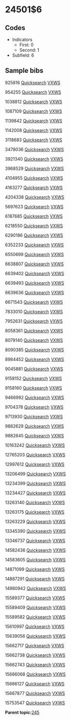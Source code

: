 # 24501$6

## Codes

-   Indicators
    -   First: 0
    -   Second: 1
-   Subfield: 6

## Sample bibs

925816 [Quicksearch](https://search.library.yale.edu/catalog/925816) [VXWS](http://prodorbis.library.yale.edu:7014/vxws/GetHoldingsService?bibId=925816)

954255 [Quicksearch](https://search.library.yale.edu/catalog/954255) [VXWS](http://prodorbis.library.yale.edu:7014/vxws/GetHoldingsService?bibId=954255)

1038812 [Quicksearch](https://search.library.yale.edu/catalog/1038812) [VXWS](http://prodorbis.library.yale.edu:7014/vxws/GetHoldingsService?bibId=1038812)

1087109 [Quicksearch](https://search.library.yale.edu/catalog/1087109) [VXWS](http://prodorbis.library.yale.edu:7014/vxws/GetHoldingsService?bibId=1087109)

1139842 [Quicksearch](https://search.library.yale.edu/catalog/1139842) [VXWS](http://prodorbis.library.yale.edu:7014/vxws/GetHoldingsService?bibId=1139842)

1142008 [Quicksearch](https://search.library.yale.edu/catalog/1142008) [VXWS](http://prodorbis.library.yale.edu:7014/vxws/GetHoldingsService?bibId=1142008)

3118683 [Quicksearch](https://search.library.yale.edu/catalog/3118683) [VXWS](http://prodorbis.library.yale.edu:7014/vxws/GetHoldingsService?bibId=3118683)

3478036 [Quicksearch](https://search.library.yale.edu/catalog/3478036) [VXWS](http://prodorbis.library.yale.edu:7014/vxws/GetHoldingsService?bibId=3478036)

3921340 [Quicksearch](https://search.library.yale.edu/catalog/3921340) [VXWS](http://prodorbis.library.yale.edu:7014/vxws/GetHoldingsService?bibId=3921340)

3968529 [Quicksearch](https://search.library.yale.edu/catalog/3968529) [VXWS](http://prodorbis.library.yale.edu:7014/vxws/GetHoldingsService?bibId=3968529)

4104955 [Quicksearch](https://search.library.yale.edu/catalog/4104955) [VXWS](http://prodorbis.library.yale.edu:7014/vxws/GetHoldingsService?bibId=4104955)

4163277 [Quicksearch](https://search.library.yale.edu/catalog/4163277) [VXWS](http://prodorbis.library.yale.edu:7014/vxws/GetHoldingsService?bibId=4163277)

4204338 [Quicksearch](https://search.library.yale.edu/catalog/4204338) [VXWS](http://prodorbis.library.yale.edu:7014/vxws/GetHoldingsService?bibId=4204338)

5697623 [Quicksearch](https://search.library.yale.edu/catalog/5697623) [VXWS](http://prodorbis.library.yale.edu:7014/vxws/GetHoldingsService?bibId=5697623)

6187685 [Quicksearch](https://search.library.yale.edu/catalog/6187685) [VXWS](http://prodorbis.library.yale.edu:7014/vxws/GetHoldingsService?bibId=6187685)

6218550 [Quicksearch](https://search.library.yale.edu/catalog/6218550) [VXWS](http://prodorbis.library.yale.edu:7014/vxws/GetHoldingsService?bibId=6218550)

6290186 [Quicksearch](https://search.library.yale.edu/catalog/6290186) [VXWS](http://prodorbis.library.yale.edu:7014/vxws/GetHoldingsService?bibId=6290186)

6352233 [Quicksearch](https://search.library.yale.edu/catalog/6352233) [VXWS](http://prodorbis.library.yale.edu:7014/vxws/GetHoldingsService?bibId=6352233)

6550699 [Quicksearch](https://search.library.yale.edu/catalog/6550699) [VXWS](http://prodorbis.library.yale.edu:7014/vxws/GetHoldingsService?bibId=6550699)

6638807 [Quicksearch](https://search.library.yale.edu/catalog/6638807) [VXWS](http://prodorbis.library.yale.edu:7014/vxws/GetHoldingsService?bibId=6638807)

6639402 [Quicksearch](https://search.library.yale.edu/catalog/6639402) [VXWS](http://prodorbis.library.yale.edu:7014/vxws/GetHoldingsService?bibId=6639402)

6639493 [Quicksearch](https://search.library.yale.edu/catalog/6639493) [VXWS](http://prodorbis.library.yale.edu:7014/vxws/GetHoldingsService?bibId=6639493)

6639636 [Quicksearch](https://search.library.yale.edu/catalog/6639636) [VXWS](http://prodorbis.library.yale.edu:7014/vxws/GetHoldingsService?bibId=6639636)

6671543 [Quicksearch](https://search.library.yale.edu/catalog/6671543) [VXWS](http://prodorbis.library.yale.edu:7014/vxws/GetHoldingsService?bibId=6671543)

7833010 [Quicksearch](https://search.library.yale.edu/catalog/7833010) [VXWS](http://prodorbis.library.yale.edu:7014/vxws/GetHoldingsService?bibId=7833010)

7952631 [Quicksearch](https://search.library.yale.edu/catalog/7952631) [VXWS](http://prodorbis.library.yale.edu:7014/vxws/GetHoldingsService?bibId=7952631)

8058361 [Quicksearch](https://search.library.yale.edu/catalog/8058361) [VXWS](http://prodorbis.library.yale.edu:7014/vxws/GetHoldingsService?bibId=8058361)

8079140 [Quicksearch](https://search.library.yale.edu/catalog/8079140) [VXWS](http://prodorbis.library.yale.edu:7014/vxws/GetHoldingsService?bibId=8079140)

8090385 [Quicksearch](https://search.library.yale.edu/catalog/8090385) [VXWS](http://prodorbis.library.yale.edu:7014/vxws/GetHoldingsService?bibId=8090385)

8984452 [Quicksearch](https://search.library.yale.edu/catalog/8984452) [VXWS](http://prodorbis.library.yale.edu:7014/vxws/GetHoldingsService?bibId=8984452)

9045881 [Quicksearch](https://search.library.yale.edu/catalog/9045881) [VXWS](http://prodorbis.library.yale.edu:7014/vxws/GetHoldingsService?bibId=9045881)

9158152 [Quicksearch](https://search.library.yale.edu/catalog/9158152) [VXWS](http://prodorbis.library.yale.edu:7014/vxws/GetHoldingsService?bibId=9158152)

9158160 [Quicksearch](https://search.library.yale.edu/catalog/9158160) [VXWS](http://prodorbis.library.yale.edu:7014/vxws/GetHoldingsService?bibId=9158160)

9466992 [Quicksearch](https://search.library.yale.edu/catalog/9466992) [VXWS](http://prodorbis.library.yale.edu:7014/vxws/GetHoldingsService?bibId=9466992)

9704378 [Quicksearch](https://search.library.yale.edu/catalog/9704378) [VXWS](http://prodorbis.library.yale.edu:7014/vxws/GetHoldingsService?bibId=9704378)

9713930 [Quicksearch](https://search.library.yale.edu/catalog/9713930) [VXWS](http://prodorbis.library.yale.edu:7014/vxws/GetHoldingsService?bibId=9713930)

9882629 [Quicksearch](https://search.library.yale.edu/catalog/9882629) [VXWS](http://prodorbis.library.yale.edu:7014/vxws/GetHoldingsService?bibId=9882629)

9882645 [Quicksearch](https://search.library.yale.edu/catalog/9882645) [VXWS](http://prodorbis.library.yale.edu:7014/vxws/GetHoldingsService?bibId=9882645)

10163242 [Quicksearch](https://search.library.yale.edu/catalog/10163242) [VXWS](http://prodorbis.library.yale.edu:7014/vxws/GetHoldingsService?bibId=10163242)

12765203 [Quicksearch](https://search.library.yale.edu/catalog/12765203) [VXWS](http://prodorbis.library.yale.edu:7014/vxws/GetHoldingsService?bibId=12765203)

12997612 [Quicksearch](https://search.library.yale.edu/catalog/12997612) [VXWS](http://prodorbis.library.yale.edu:7014/vxws/GetHoldingsService?bibId=12997612)

13206499 [Quicksearch](https://search.library.yale.edu/catalog/13206499) [VXWS](http://prodorbis.library.yale.edu:7014/vxws/GetHoldingsService?bibId=13206499)

13234399 [Quicksearch](https://search.library.yale.edu/catalog/13234399) [VXWS](http://prodorbis.library.yale.edu:7014/vxws/GetHoldingsService?bibId=13234399)

13234427 [Quicksearch](https://search.library.yale.edu/catalog/13234427) [VXWS](http://prodorbis.library.yale.edu:7014/vxws/GetHoldingsService?bibId=13234427)

13263140 [Quicksearch](https://search.library.yale.edu/catalog/13263140) [VXWS](http://prodorbis.library.yale.edu:7014/vxws/GetHoldingsService?bibId=13263140)

13263175 [Quicksearch](https://search.library.yale.edu/catalog/13263175) [VXWS](http://prodorbis.library.yale.edu:7014/vxws/GetHoldingsService?bibId=13263175)

13263229 [Quicksearch](https://search.library.yale.edu/catalog/13263229) [VXWS](http://prodorbis.library.yale.edu:7014/vxws/GetHoldingsService?bibId=13263229)

13345390 [Quicksearch](https://search.library.yale.edu/catalog/13345390) [VXWS](http://prodorbis.library.yale.edu:7014/vxws/GetHoldingsService?bibId=13345390)

13346737 [Quicksearch](https://search.library.yale.edu/catalog/13346737) [VXWS](http://prodorbis.library.yale.edu:7014/vxws/GetHoldingsService?bibId=13346737)

14582436 [Quicksearch](https://search.library.yale.edu/catalog/14582436) [VXWS](http://prodorbis.library.yale.edu:7014/vxws/GetHoldingsService?bibId=14582436)

14583605 [Quicksearch](https://search.library.yale.edu/catalog/14583605) [VXWS](http://prodorbis.library.yale.edu:7014/vxws/GetHoldingsService?bibId=14583605)

14871099 [Quicksearch](https://search.library.yale.edu/catalog/14871099) [VXWS](http://prodorbis.library.yale.edu:7014/vxws/GetHoldingsService?bibId=14871099)

14887291 [Quicksearch](https://search.library.yale.edu/catalog/14887291) [VXWS](http://prodorbis.library.yale.edu:7014/vxws/GetHoldingsService?bibId=14887291)

14980942 [Quicksearch](https://search.library.yale.edu/catalog/14980942) [VXWS](http://prodorbis.library.yale.edu:7014/vxws/GetHoldingsService?bibId=14980942)

15589377 [Quicksearch](https://search.library.yale.edu/catalog/15589377) [VXWS](http://prodorbis.library.yale.edu:7014/vxws/GetHoldingsService?bibId=15589377)

15589409 [Quicksearch](https://search.library.yale.edu/catalog/15589409) [VXWS](http://prodorbis.library.yale.edu:7014/vxws/GetHoldingsService?bibId=15589409)

15589582 [Quicksearch](https://search.library.yale.edu/catalog/15589582) [VXWS](http://prodorbis.library.yale.edu:7014/vxws/GetHoldingsService?bibId=15589582)

15610997 [Quicksearch](https://search.library.yale.edu/catalog/15610997) [VXWS](http://prodorbis.library.yale.edu:7014/vxws/GetHoldingsService?bibId=15610997)

15639056 [Quicksearch](https://search.library.yale.edu/catalog/15639056) [VXWS](http://prodorbis.library.yale.edu:7014/vxws/GetHoldingsService?bibId=15639056)

15662717 [Quicksearch](https://search.library.yale.edu/catalog/15662717) [VXWS](http://prodorbis.library.yale.edu:7014/vxws/GetHoldingsService?bibId=15662717)

15662738 [Quicksearch](https://search.library.yale.edu/catalog/15662738) [VXWS](http://prodorbis.library.yale.edu:7014/vxws/GetHoldingsService?bibId=15662738)

15662743 [Quicksearch](https://search.library.yale.edu/catalog/15662743) [VXWS](http://prodorbis.library.yale.edu:7014/vxws/GetHoldingsService?bibId=15662743)

15666068 [Quicksearch](https://search.library.yale.edu/catalog/15666068) [VXWS](http://prodorbis.library.yale.edu:7014/vxws/GetHoldingsService?bibId=15666068)

15666127 [Quicksearch](https://search.library.yale.edu/catalog/15666127) [VXWS](http://prodorbis.library.yale.edu:7014/vxws/GetHoldingsService?bibId=15666127)

15667877 [Quicksearch](https://search.library.yale.edu/catalog/15667877) [VXWS](http://prodorbis.library.yale.edu:7014/vxws/GetHoldingsService?bibId=15667877)

15753547 [Quicksearch](https://search.library.yale.edu/catalog/15753547) [VXWS](http://prodorbis.library.yale.edu:7014/vxws/GetHoldingsService?bibId=15753547)

**Parent topic:**[245](../../tags/245/245.md)

